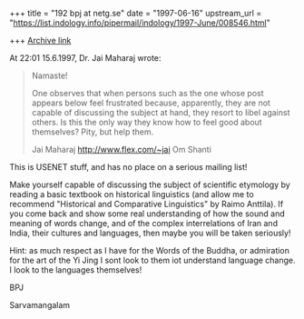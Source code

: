 +++
title = "192 bpj at netg.se"
date = "1997-06-16"
upstream_url = "https://list.indology.info/pipermail/indology/1997-June/008546.html"

+++
[Archive link](https://list.indology.info/pipermail/indology/1997-June/008546.html)

At 22:01 15.6.1997, Dr. Jai Maharaj wrote:
>Namaste!
>
>One observes that when persons such as the one whose
>post appears below feel frustrated because, apparently,
>they are not capable of discussing the subject at hand,
>they resort to libel against others.  Is this the only
>way they know how to feel good about themselves?
>Pity, but help them.
>
>Jai Maharaj     http://www.flex.com/~jai     Om Shanti
>

This is USENET stuff, and has no place on a serious mailing list!

Make yourself capable of discussing the subject of scientific etymology by
reading a basic textbook on historical linguistics (and allow me to
recommend "Historical and Comparative Linguistics" by Raimo Anttila).  If
you come back and show some real understanding of how the sound and meaning
of words change, and of the complex interrelations of Iran and India, their
cultures and languages, then maybe you will be taken seriously!

Hint: as much respect as I have for the Words of the Buddha, or admiration
for the art of the Yi Jing I sont look to them iot understand language
change.  I look to the languages themselves!

BPJ

Sarvamangalam







